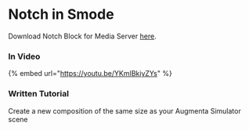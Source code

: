 # Notch in Smode

Download Notch Block for Media Server [here](https://github.com/Augmenta-tech/Augmenta-notch-example/releases/tag/2.0).

### In Video

{% embed url="https://youtu.be/YKmIBkiyZYs" %}

### Written Tutorial

Create a new composition of the same size as your Augmenta Simulator scene
